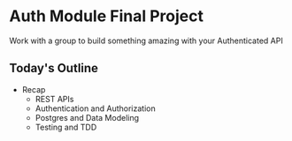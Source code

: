 # Auth Module Final Project

Work with a group to build something amazing with your Authenticated API

## Today's Outline

- Recap
  - REST APIs
  - Authentication and Authorization
  - Postgres and Data Modeling
  - Testing and TDD
